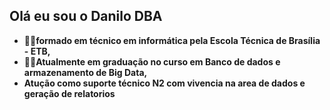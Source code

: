 ## Olá eu sou o Danilo DBA ##
 - 🧑‍🎓**formado em técnico em informática pela Escola Técnica de Brasília - ETB,**
 - 👨‍🎓**Atualmente em graduação no curso em Banco de dados e armazenamento de Big Data,**
 -   **Atução como suporte técnico N2 com vivencia na area de dados e geração de relatorios**
